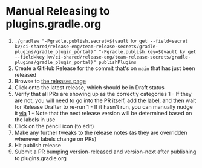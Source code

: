 # Manual Releasing to plugins.gradle.org

1. `./gradlew "-Pgradle.publish.secret=$(vault kv get --field=secret kv/ci-shared/release-eng/team-release-secrets/gradle-plugins/gradle_plugin_portal)" "-Pgradle.publish.key=$(vault kv get --field=key kv/ci-shared/release-eng/team-release-secrets/gradle-plugins/gradle_plugin_portal)" publishPlugins`
1. Create a GitHub Release for the commit that's on `main` that has just been released
  1. Browse to [the releases page](https://github.com/elastic/gradle-plugins/releases)
  1. Click onto the latest release, which should be in Draft status
  1. Verify that all PRs are showing up as the correctly categories
  1 - If they are not, you will need to go into the PR itself, add the label, and then wait for Release Drafter to re-run
  1 - If it hasn't run, you can manually nudge it [via](https://github.com/elastic/gradle-plugins/actions/workflows/release-drafter.yaml)
  1 - Note that the next release version will be determined based on the labels in use
  1. Click on the pencil icon (to edit)
  1. Make any further tweaks to the release notes (as they are overridden whenever labels change on PRs)
  1. Hit publish release
2. Submit a PR bumping version-released and version-next after publishing to plugins.gradle.org
